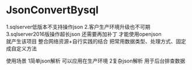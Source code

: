 # JsonConvertBysql
1.sqlserver低版本不支持操作json 
2.客户生产环境升级也不可期
3.sqlserver2016版操作超长json 还需要再加补丁 才能使用openjson  
就产生该项目
整合网络资源+自行实践的结合 把常用数据类型、处理方式、固定成自定义方法

使用场景
1简单json解析 可以应用在生产环境
2复杂json解析 用于后台排查数据
